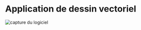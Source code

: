 # Application de dessin vectoriel

![capture du logiciel](https://user-images.githubusercontent.com/43220602/73129001-39997480-3fda-11ea-9dd7-584bc4e232ba.png)
